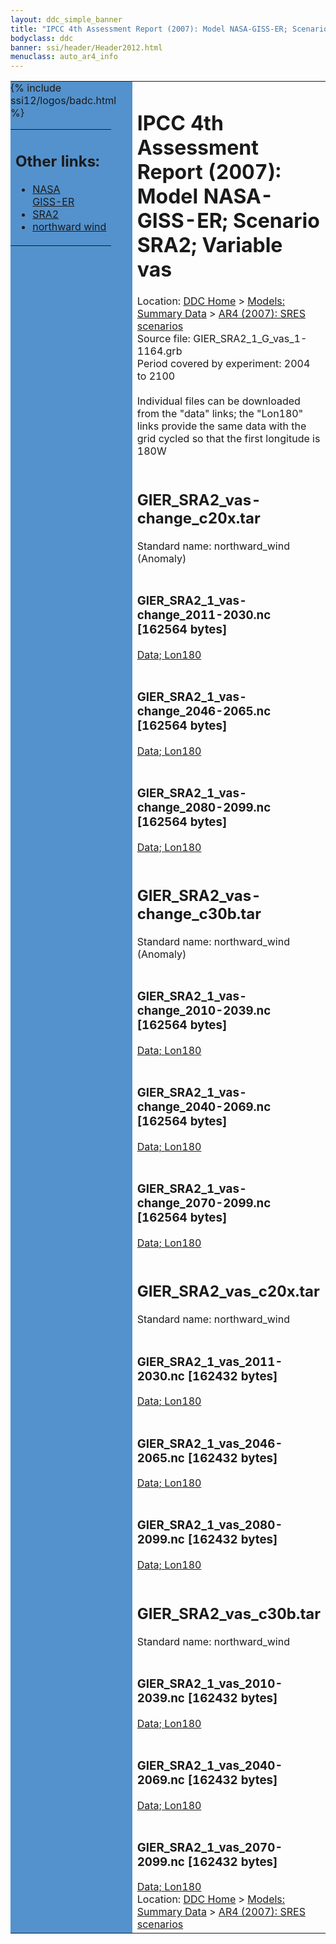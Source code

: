 ```yaml
---
layout: ddc_simple_banner
title: "IPCC 4th Assessment Report (2007): Model NASA-GISS-ER; Scenario SRA2; Variable vas"
bodyclass: ddc
banner: ssi/header/Header2012.html
menuclass: auto_ar4_info
---
```



<table width="100%" border="0" cellspacing="0" cellpadding="0" style="border-collapse: collapse;">
<tr style="margin:0;padding:0;border:0;">
<td style="margin:0;padding:0;border:0;height:1pt;width:150pt;background:#5492CD;" valign="top" >

<div id="lh-col2" class="auto_ar4_info">
<table class="menumain" bgcolor="#5492CD" cellspacing="0" width="100%" border="0">
<tr><td>
<h2> Other links:</h2>
<ul>
<li><a href="/auto/ar4/model-NASA-GISS-ER.html">NASA<br/>GISS-ER</a></li>
<li><a href="/auto/ar4/scenario-SRA2.html">SRA2</a></li>
<li><a href="/auto/ar4/var-northward_wind.html">northward wind</a></li>
</ul>
</td></tr>
{% include ssi12/logos/badc.html %}
</table>
</div>
</td>
<td><h1>IPCC 4th Assessment Report (2007): Model NASA-GISS-ER; Scenario SRA2; Variable vas</h1>

<!-- Breadcrumb1 -->
<div id="breadcrumb1" align="left">
Location: <a href="/index.html">DDC Home</a> > <a href="/sim/gcm_clim/">Models: Summary Data</a>
> <a href="/sim/gcm_clim/SRES_AR4/index.html">AR4 (2007): SRES scenarios</a>
</div>
<!-- End of Breadcrumb1 -->Source file: GIER_SRA2_1_G_vas_1-1164.grb
<br/>
Period covered by experiment: 2004 to 2100<br/>
<br/>Individual files can be downloaded from the "data" links; the "Lon180" links provide the same data
         with the grid cycled so that the first longitude is 180W<br/>
<br/><h2>GIER_SRA2_vas-change_c20x.tar</h2>
Standard name: northward_wind (Anomaly)<br>
<br/><h3>GIER_SRA2_1_vas-change_2011-2030.nc [162564 bytes]</h3>
<a href="http://apps.ipcc-data.org/cgi-bin/downl/ar4_nc/vas/GIER_SRA2_1_vas-change_2011-2030.nc">Data; </a><a href="http://apps.ipcc-data.org/cgi-bin/downl/ar4_nc/vas/GIER_SRA2_1_vas-change_2011-2030.cyto180.nc"> Lon180</a><br/>
<br/><h3>GIER_SRA2_1_vas-change_2046-2065.nc [162564 bytes]</h3>
<a href="http://apps.ipcc-data.org/cgi-bin/downl/ar4_nc/vas/GIER_SRA2_1_vas-change_2046-2065.nc">Data; </a><a href="http://apps.ipcc-data.org/cgi-bin/downl/ar4_nc/vas/GIER_SRA2_1_vas-change_2046-2065.cyto180.nc"> Lon180</a><br/>
<br/><h3>GIER_SRA2_1_vas-change_2080-2099.nc [162564 bytes]</h3>
<a href="http://apps.ipcc-data.org/cgi-bin/downl/ar4_nc/vas/GIER_SRA2_1_vas-change_2080-2099.nc">Data; </a><a href="http://apps.ipcc-data.org/cgi-bin/downl/ar4_nc/vas/GIER_SRA2_1_vas-change_2080-2099.cyto180.nc"> Lon180</a><br/>
<br/><h2>GIER_SRA2_vas-change_c30b.tar</h2>
Standard name: northward_wind (Anomaly)<br>
<br/><h3>GIER_SRA2_1_vas-change_2010-2039.nc [162564 bytes]</h3>
<a href="http://apps.ipcc-data.org/cgi-bin/downl/ar4_nc/vas/GIER_SRA2_1_vas-change_2010-2039.nc">Data; </a><a href="http://apps.ipcc-data.org/cgi-bin/downl/ar4_nc/vas/GIER_SRA2_1_vas-change_2010-2039.cyto180.nc"> Lon180</a><br/>
<br/><h3>GIER_SRA2_1_vas-change_2040-2069.nc [162564 bytes]</h3>
<a href="http://apps.ipcc-data.org/cgi-bin/downl/ar4_nc/vas/GIER_SRA2_1_vas-change_2040-2069.nc">Data; </a><a href="http://apps.ipcc-data.org/cgi-bin/downl/ar4_nc/vas/GIER_SRA2_1_vas-change_2040-2069.cyto180.nc"> Lon180</a><br/>
<br/><h3>GIER_SRA2_1_vas-change_2070-2099.nc [162564 bytes]</h3>
<a href="http://apps.ipcc-data.org/cgi-bin/downl/ar4_nc/vas/GIER_SRA2_1_vas-change_2070-2099.nc">Data; </a><a href="http://apps.ipcc-data.org/cgi-bin/downl/ar4_nc/vas/GIER_SRA2_1_vas-change_2070-2099.cyto180.nc"> Lon180</a><br/>
<br/><h2>GIER_SRA2_vas_c20x.tar</h2>
Standard name: northward_wind<br>
<br/><h3>GIER_SRA2_1_vas_2011-2030.nc [162432 bytes]</h3>
<a href="http://apps.ipcc-data.org/cgi-bin/downl/ar4_nc/vas/GIER_SRA2_1_vas_2011-2030.nc">Data; </a><a href="http://apps.ipcc-data.org/cgi-bin/downl/ar4_nc/vas/GIER_SRA2_1_vas_2011-2030.cyto180.nc"> Lon180</a><br/>
<br/><h3>GIER_SRA2_1_vas_2046-2065.nc [162432 bytes]</h3>
<a href="http://apps.ipcc-data.org/cgi-bin/downl/ar4_nc/vas/GIER_SRA2_1_vas_2046-2065.nc">Data; </a><a href="http://apps.ipcc-data.org/cgi-bin/downl/ar4_nc/vas/GIER_SRA2_1_vas_2046-2065.cyto180.nc"> Lon180</a><br/>
<br/><h3>GIER_SRA2_1_vas_2080-2099.nc [162432 bytes]</h3>
<a href="http://apps.ipcc-data.org/cgi-bin/downl/ar4_nc/vas/GIER_SRA2_1_vas_2080-2099.nc">Data; </a><a href="http://apps.ipcc-data.org/cgi-bin/downl/ar4_nc/vas/GIER_SRA2_1_vas_2080-2099.cyto180.nc"> Lon180</a><br/>
<br/><h2>GIER_SRA2_vas_c30b.tar</h2>
Standard name: northward_wind<br>
<br/><h3>GIER_SRA2_1_vas_2010-2039.nc [162432 bytes]</h3>
<a href="http://apps.ipcc-data.org/cgi-bin/downl/ar4_nc/vas/GIER_SRA2_1_vas_2010-2039.nc">Data; </a><a href="http://apps.ipcc-data.org/cgi-bin/downl/ar4_nc/vas/GIER_SRA2_1_vas_2010-2039.cyto180.nc"> Lon180</a><br/>
<br/><h3>GIER_SRA2_1_vas_2040-2069.nc [162432 bytes]</h3>
<a href="http://apps.ipcc-data.org/cgi-bin/downl/ar4_nc/vas/GIER_SRA2_1_vas_2040-2069.nc">Data; </a><a href="http://apps.ipcc-data.org/cgi-bin/downl/ar4_nc/vas/GIER_SRA2_1_vas_2040-2069.cyto180.nc"> Lon180</a><br/>
<br/><h3>GIER_SRA2_1_vas_2070-2099.nc [162432 bytes]</h3>
<a href="http://apps.ipcc-data.org/cgi-bin/downl/ar4_nc/vas/GIER_SRA2_1_vas_2070-2099.nc">Data; </a><a href="http://apps.ipcc-data.org/cgi-bin/downl/ar4_nc/vas/GIER_SRA2_1_vas_2070-2099.cyto180.nc"> Lon180</a><br/>
<!-- Breadcrumb2 -->
<div id="breadcrumb2" align="left">
Location: <a href="/index.html">DDC Home</a> > <a href="/sim/gcm_clim/">Models: Summary Data</a>
> <a href="/sim/gcm_clim/SRES_AR4/index.html">AR4 (2007): SRES scenarios</a>
</div>
<!-- End of Breadcrumb2 --></td></tr></table>
